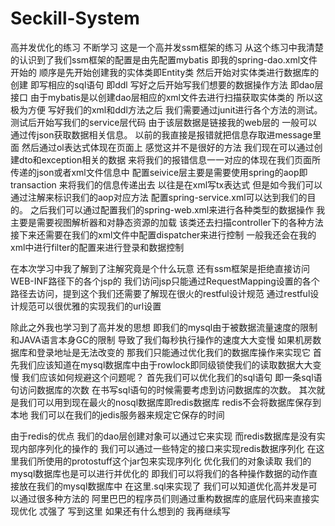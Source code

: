 # Seckill-System
高并发优化的练习 不断学习
这是一个高并发ssm框架的练习
从这个练习中我清楚的认识到了我们ssm框架的配置是由先配置mybatis 即我的spring-dao.xml文件开始的 
顺序是先开始创建我的实体类即Entity类 然后开始对实体类进行数据库的创建  即写相应的sql语句 即ddl
写好之后开始写我们想要的数据操作方法  即dao层接口  由于mybatis是以创建dao层相应的xml文件去进行扫描获取实体类的  所以这极为方便
写好我们的xml和ddl方法之后  我们需要通过junit进行各个方法的测试。
测试后开始写我们的service层代码  由于该层数据是链接我的web层的 一般可以通过传json获取数据相关信息。
以前的我直接是报错就把信息存取进message里面  然后通过ol表达式体现在页面上  感觉这并不是很好的方法
我们现在可以通过创建dto和exception相关的数据  来将我们的报错信息一一对应的体现在我们页面所传递的json或者xml文件信息中
配置seivice层主要是需要使用spring的aop即transaction 来将我们的信息传递出去  以往是在xml写tx表达式
但是如今我们可以通过注解来标识我们的aop对应方法 配置spring-service.xml可以达到我们的目的。
之后我们可以通过配置我们的spring-web.xml来进行各种类型的数据操作
我主要是需要视图解析器和对静态资源的加载  该类还去扫描controller下的各种方法
接下来还需要在我们的xml文件中配置dispatcher来进行控制  一般我还会在我的xml中进行filter的配置来进行登录和数据控制

在本次学习中我了解到了注解究竟是个什么玩意  还有ssm框架是拒绝直接访问WEB-INF路径下的各个jsp的
我们访问jsp只能通过RequestMapping设置的各个路径去访问，提到这个我们还需要了解现在很火的restful设计规范 
通过restful设计规范可以很优雅的实现我们的url设置

除此之外我也学习到了高并发的思想  即我们的mysql由于被数据流量速度的限制 和JAVA语言本身GC的限制  导致了我们每秒执行操作的速度大大变慢
如果机房数据库和登录地址是无法改变的  那我们只能通过优化我们的数据库操作来实现它
首先我们应该知道在mysql数据库中由于rowlock即同级锁使我们的读取数据大大变慢  我们应该如何规避这个问题呢？
首先我们可以优化我们的sql语句  即一条sql语句访问数据库的次数  在书写sql语句的时候需要考虑到访问数据库的次数。
其次就是我们可以用到现在最火的nosql数据库即redis数据库  redis不会将数据库保存到本地  我们可以在我们的jedis服务器来规定它保存的时间

由于redis的优点  我们的dao层创建对象可以通过它来实现  而redis数据库是没有实现内部序列化的操作的
我们可以通过一些特定的接口来实现redis数据序列化  在这里我们所使用的protostuff这个jar包来实现序列化  优化我们的对象读取
我们的mysql数据库也是可以进行并优化的  即我们可以将我们的各种操作数据的动作直接放在我们的mysql数据库中
在这里.sql来实现了   我们可以知道优化高并发是可以通过很多种方法的   阿里巴巴的程序员们则通过重构数据库的底层代码来直接实现优化 忒强了
写到这里  如果还有什么想到的  我再继续写

